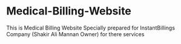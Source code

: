 # Medical-Billing-Website
This is Medical Billing Website Specially prepared for InstantBillings Company (Shakir Ali Mannan Owner) for there services 
